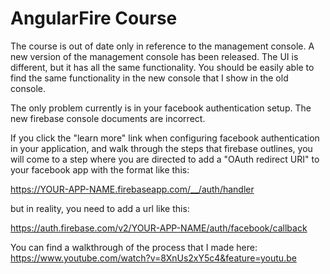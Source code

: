 AngularFire Course
========================

The course is out of date only in reference to the management console. A new version of the management console has been released. The UI is different, but it has all the same functionality. You should be easily able to find the same functionality in the new console that I show in the old console.

The only problem currently is in your facebook authentication setup. The new firebase console documents are incorrect. 

If you click the "learn more" link when configuring facebook authentication in your application, and walk through the steps that firebase outlines, you will come to a step where you are directed to add a "OAuth redirect URI" to your facebook app with the format like this:

https://YOUR-APP-NAME.firebaseapp.com/__/auth/handler 

but in reality, you need to add a url like this:

https://auth.firebase.com/v2/YOUR-APP-NAME/auth/facebook/callback

You can find a walkthrough of the process that I made here: https://www.youtube.com/watch?v=8XnUs2xY5c4&feature=youtu.be



